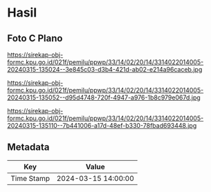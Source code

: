 # Hasil

## Foto C Plano

https://sirekap-obj-formc.kpu.go.id/021f/pemilu/ppwp/33/14/02/20/14/3314022014005-20240315-135024--3e845c03-d3b4-421d-ab02-e214a96caceb.jpg

https://sirekap-obj-formc.kpu.go.id/021f/pemilu/ppwp/33/14/02/20/14/3314022014005-20240315-135052--d95d4748-720f-4947-a976-1b8c979e067d.jpg

https://sirekap-obj-formc.kpu.go.id/021f/pemilu/ppwp/33/14/02/20/14/3314022014005-20240315-135110--7b441006-a17d-48ef-b330-78fbad693448.jpg


## Metadata

| Key        | Value               |
| ---------- | ------------------- |
| Time Stamp | 2024-03-15 14:00:00 |



